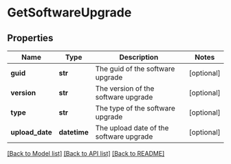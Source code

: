 # GetSoftwareUpgrade

## Properties
Name | Type | Description | Notes
------------ | ------------- | ------------- | -------------
**guid** | **str** | The guid of the software upgrade | [optional] 
**version** | **str** | The version of the software upgrade | [optional] 
**type** | **str** | The type of the software upgrade | [optional] 
**upload_date** | **datetime** | The upload date of the software upgrade | [optional] 

[[Back to Model list]](../README.md#documentation-for-models) [[Back to API list]](../README.md#documentation-for-api-endpoints) [[Back to README]](../README.md)


